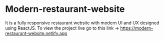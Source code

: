 # Modern-restaurant-website
It is a fully responsive restaurant website with modern UI and UX designed using ReactJS.
To view the project live go to this link -> https://modern-restaurant-website.netlify.app
